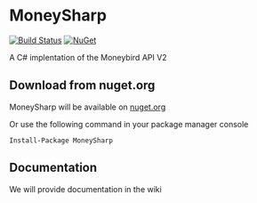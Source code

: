 # MoneySharp

[![Build Status](https://ci.appveyor.com/api/projects/status/github/SpringIT/MoneySharp?branch=master&svg=true)](https://ci.appveyor.com/project/SpringIT/MoneySharp) [![NuGet](https://img.shields.io/nuget/v/MoneySharp.svg?maxAge=2592000)](http://www.nuget.org/packages/MoneySharp/)

A C# implentation of the Moneybird API V2

## Download from nuget.org

MoneySharp will be available on [nuget.org](https://www.nuget.org/packages/MoneySharp/)

Or use the following command in your package manager console
```
Install-Package MoneySharp
```

## Documentation

We will provide documentation in the wiki

